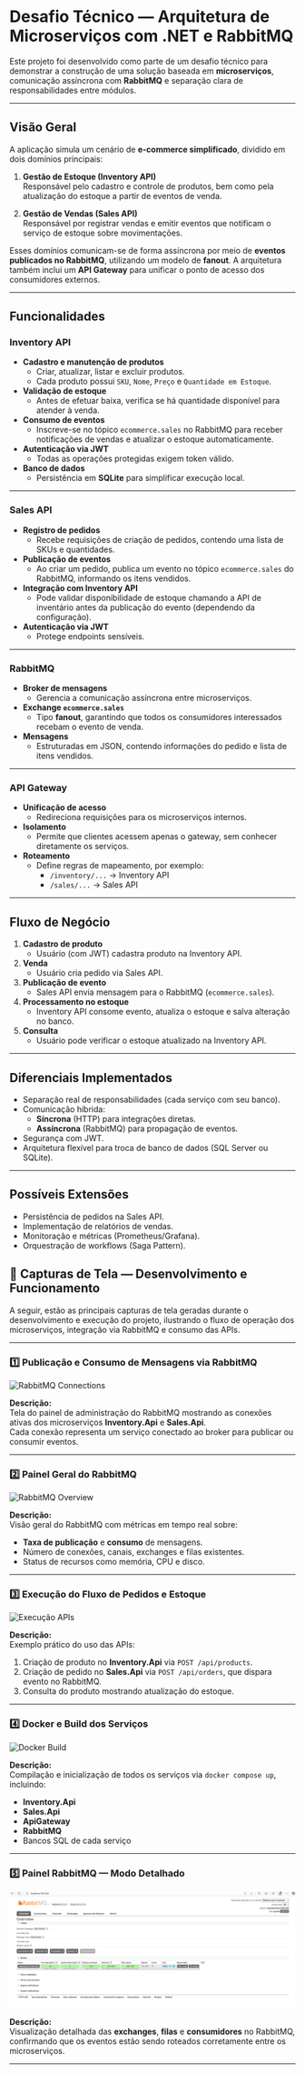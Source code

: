 # Desafio Técnico — Arquitetura de Microserviços com .NET e RabbitMQ

Este projeto foi desenvolvido como parte de um desafio técnico para demonstrar a construção de uma solução baseada em **microserviços**, comunicação assíncrona com **RabbitMQ** e separação clara de responsabilidades entre módulos.

---

## Visão Geral

A aplicação simula um cenário de **e-commerce simplificado**, dividido em dois domínios principais:

1. **Gestão de Estoque (Inventory API)**  
   Responsável pelo cadastro e controle de produtos, bem como pela atualização do estoque a partir de eventos de venda.

2. **Gestão de Vendas (Sales API)**  
   Responsável por registrar vendas e emitir eventos que notificam o serviço de estoque sobre movimentações.

Esses domínios comunicam-se de forma assíncrona por meio de **eventos publicados no RabbitMQ**, utilizando um modelo de **fanout**. A arquitetura também inclui um **API Gateway** para unificar o ponto de acesso dos consumidores externos.

---

## Funcionalidades

### **Inventory API**
- **Cadastro e manutenção de produtos**
  - Criar, atualizar, listar e excluir produtos.
  - Cada produto possui `SKU`, `Nome`, `Preço` e `Quantidade em Estoque`.
- **Validação de estoque**
  - Antes de efetuar baixa, verifica se há quantidade disponível para atender à venda.
- **Consumo de eventos**
  - Inscreve-se no tópico `ecommerce.sales` no RabbitMQ para receber notificações de vendas e atualizar o estoque automaticamente.
- **Autenticação via JWT**
  - Todas as operações protegidas exigem token válido.
- **Banco de dados**
  - Persistência em **SQLite** para simplificar execução local.

---

### **Sales API**
- **Registro de pedidos**
  - Recebe requisições de criação de pedidos, contendo uma lista de SKUs e quantidades.
- **Publicação de eventos**
  - Ao criar um pedido, publica um evento no tópico `ecommerce.sales` do RabbitMQ, informando os itens vendidos.
- **Integração com Inventory API**
  - Pode validar disponibilidade de estoque chamando a API de inventário antes da publicação do evento (dependendo da configuração).
- **Autenticação via JWT**
  - Protege endpoints sensíveis.

---

### **RabbitMQ**
- **Broker de mensagens**
  - Gerencia a comunicação assíncrona entre microserviços.
- **Exchange `ecommerce.sales`**
  - Tipo **fanout**, garantindo que todos os consumidores interessados recebam o evento de venda.
- **Mensagens**
  - Estruturadas em JSON, contendo informações do pedido e lista de itens vendidos.

---

### **API Gateway**
- **Unificação de acesso**
  - Redireciona requisições para os microserviços internos.
- **Isolamento**
  - Permite que clientes acessem apenas o gateway, sem conhecer diretamente os serviços.
- **Roteamento**
  - Define regras de mapeamento, por exemplo:
    - `/inventory/...` → Inventory API
    - `/sales/...` → Sales API

---

## Fluxo de Negócio

1. **Cadastro de produto**
   - Usuário (com JWT) cadastra produto na Inventory API.
2. **Venda**
   - Usuário cria pedido via Sales API.
3. **Publicação de evento**
   - Sales API envia mensagem para o RabbitMQ (`ecommerce.sales`).
4. **Processamento no estoque**
   - Inventory API consome evento, atualiza o estoque e salva alteração no banco.
5. **Consulta**
   - Usuário pode verificar o estoque atualizado na Inventory API.

---

## Diferenciais Implementados
- Separação real de responsabilidades (cada serviço com seu banco).
- Comunicação híbrida:
  - **Síncrona** (HTTP) para integrações diretas.
  - **Assíncrona** (RabbitMQ) para propagação de eventos.
- Segurança com JWT.
- Arquitetura flexível para troca de banco de dados (SQL Server ou SQLite).

---

## Possíveis Extensões
- Persistência de pedidos na Sales API.
- Implementação de relatórios de vendas.
- Monitoração e métricas (Prometheus/Grafana).
- Orquestração de workflows (Saga Pattern).

## 📸 Capturas de Tela — Desenvolvimento e Funcionamento

A seguir, estão as principais capturas de tela geradas durante o desenvolvimento e execução do projeto, ilustrando o fluxo de operação dos microserviços, integração via RabbitMQ e consumo das APIs.

---

### 1️⃣ Publicação e Consumo de Mensagens via RabbitMQ
![RabbitMQ Connections](./capturas%20de%20tela%20-%20desenvolvimento/Captura%20de%20Tela%202025-08-12%20%C3%A0s%2018.00.23.png)

**Descrição:**  
Tela do painel de administração do RabbitMQ mostrando as conexões ativas dos microserviços **Inventory.Api** e **Sales.Api**.  
Cada conexão representa um serviço conectado ao broker para publicar ou consumir eventos.

---

### 2️⃣ Painel Geral do RabbitMQ
![RabbitMQ Overview](./capturas%20de%20tela%20-%20desenvolvimento/Captura%20de%20Tela%202025-08-12%20%C3%A0s%2018.01.09.png)

**Descrição:**  
Visão geral do RabbitMQ com métricas em tempo real sobre:
- **Taxa de publicação** e **consumo** de mensagens.
- Número de conexões, canais, exchanges e filas existentes.
- Status de recursos como memória, CPU e disco.

---

### 3️⃣ Execução do Fluxo de Pedidos e Estoque
![Execução APIs](./capturas%20de%20tela%20-%20desenvolvimento/Captura%20de%20Tela%202025-08-14%20%C3%A0s%2010.50.43.png)

**Descrição:**  
Exemplo prático do uso das APIs:
1. Criação de produto no **Inventory.Api** via `POST /api/products`.  
2. Criação de pedido no **Sales.Api** via `POST /api/orders`, que dispara evento no RabbitMQ.
3. Consulta do produto mostrando atualização do estoque.

---

### 4️⃣ Docker e Build dos Serviços
![Docker Build](./capturas%20de%20tela%20-%20desenvolvimento/Captura%20de%20Tela%202025-08-14%20%C3%A0s%2012.55.08.png)

**Descrição:**  
Compilação e inicialização de todos os serviços via `docker compose up`, incluindo:
- **Inventory.Api**
- **Sales.Api**
- **ApiGateway**
- **RabbitMQ**
- Bancos SQL de cada serviço

---

### 5️⃣ Painel RabbitMQ — Modo Detalhado
![RabbitMQ Detalhes](./capturas%20de%20tela%20-%20desenvolvimento/RabbitMQ%20.png)

**Descrição:**  
Visualização detalhada das **exchanges**, **filas** e **consumidores** no RabbitMQ, confirmando que os eventos estão sendo roteados corretamente entre os microserviços.

---

